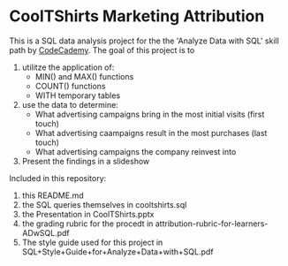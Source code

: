 CoolTShirts Marketing Attribution
====

This is a SQL data analysis project for the the 'Analyze Data with SQL' skill path by [CodeCademy](https://www.codecademy.com/enrolled/paths/analyze-data-with-sql).
The goal of this project is to 
1. utilitze the application of:
    * MIN() and MAX() functions
    * COUNT() functions
    * WITH temporary tables
2. use the data to determine: 
    *  What advertising campaigns bring in the most initial visits (first touch)
    *  What advertising caampaigns result in the most purchases (last touch)
    *  What advertising campaigns the company reinvest into
3. Present the findings  in a slideshow

 Included in this repository:
   1. this README.md
   2. the SQL queries themselves in cooltshirts.sql
   3. the Presentation in CoolTShirts.pptx
   4. the grading rubric for the procedt in attribution-rubric-for-learners-ADwSQL.pdf
   5. The style guide used for this project in SQL+Style+Guide+for+Analyze+Data+with+SQL.pdf
